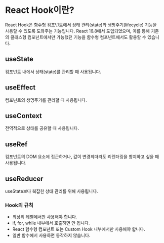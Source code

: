 # React Hook이란?

React Hook은 함수형 컴포넌트에서 상태 관리(state)와 생명주기(lifecycle) 기능을 사용할 수 있도록 도와주는 기능입니다. React 16.8에서 도입되었으며, 이를 통해 기존의 클래스형 컴포넌트에서만 가능했던 기능을 함수형 컴포넌트에서도 활용할 수 있습니다.

## useState

컴포넌트 내에서 상태(state)를 관리할 때 사용됩니다.

## useEffect

컴포넌트의 생명주기를 관리할 때 사용됩니다.

## useContext

전역적으로 상태를 공유할 때 사용됩니다.

## useRef

컴포넌트의 DOM 요소에 접근하거나, 값이 변경되더라도 리렌더링을 방지하고 싶을 때 사용됩니다.

## useReducer

useState보다 복잡한 상태 관리를 위해 사용됩니다.

### Hook의 규칙

- 최상위 레벨에서만 사용해야 합니다.
- if, for, while 내부에서 호출하면 안 됩니다.
- React 함수형 컴포넌트 또는 Custom Hook 내부에서만 사용해야 합니다.
- 일반 함수에서 사용하면 동작하지 않습니다.
